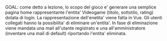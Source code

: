 GOAL: come detto a lezione, lo scopo del gioco e' generare una semplice pagina home rappresentante l'entita' Videogame (titolo, sottotilo, rating) dotata di login. La rappresentazione dell'enetita' viene fatta in Vue. Gli utenti collegati hanno la possibilita' di eliminare un'entita'. In fase di eliminazione viene mandata una mail all'utante registrato e una all'amministratore (inventare una mail di default) riportando l'entita' eliminata.